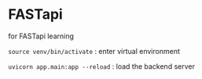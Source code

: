 # FASTapi
for FASTapi learning

`source venv/bin/activate` : enter virtual environment

`uvicorn app.main:app --reload` : load the backend server
